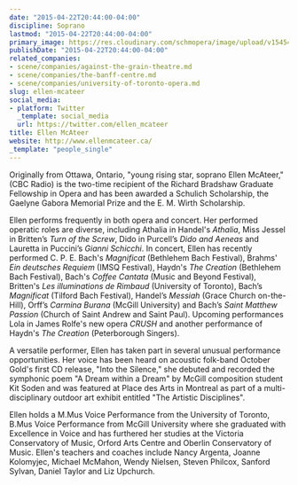 ```yaml
---
date: "2015-04-22T20:44:00-04:00"
discipline: Soprano
lastmod: "2015-04-22T20:44:00-04:00"
primary_image: https://res.cloudinary.com/schmopera/image/upload/v1545409169/media/webhook-uploads/1429749713842/McAteer.jpg.jpg
publishDate: "2015-04-22T20:44:00-04:00"
related_companies:
- scene/companies/against-the-grain-theatre.md
- scene/companies/the-banff-centre.md
- scene/companies/university-of-toronto-opera.md
slug: ellen-mcateer
social_media:
- platform: Twitter
  _template: social_media
  url: https://twitter.com/ellen_mcateer
title: Ellen McAteer
website: http://www.ellenmcateer.ca/
_template: "people_single"
---
```


Originally from Ottawa, Ontario, "young rising star, soprano Ellen McAteer," (CBC Radio) is the two-time recipient of the Richard Bradshaw Graduate Fellowship in Opera and has been awarded a Schulich Scholarship, the Gaelyne Gabora Memorial Prize and the E. M. Wirth Scholarship.

Ellen performs frequently in both opera and concert. Her performed operatic roles are diverse, including Athalia in Handel's *Athalia*, Miss Jessel in Britten’s *Turn of the Screw*, Dido in Purcell’s *Dido and Aeneas* and Lauretta in Puccini’s *Gianni Schicchi*. In concert, Ellen has recently performed C. P. E. Bach's *Magnificat* (Bethlehem Bach Festival), Brahms' *Ein deutsches Requiem* (IMSQ Festival), Haydn's *The Creation* (Bethlehem Bach Festival), Bach's *Coffee Cantata* (Music and Beyond Festival), Britten's *Les illuminations de Rimbaud* (University of Toronto), Bach’s *Magnificat* (Tilford Bach Festival), Handel’s *Messiah* (Grace Church on-the-Hill), Orff’s *Carmina Burana* (McGill University) and Bach’s *Saint Matthew Passion* (Church of Saint Andrew and Saint Paul). Upcoming performances Lola in James Rolfe's new opera *CRUSH* and another performance of Haydn's *The Creation* (Peterborough Singers).

A versatile performer, Ellen has taken part in several unusual performance opportunities. Her voice has been heard on acoustic folk-band October Gold's first CD release, "Into the Silence," she debuted and recorded the symphonic poem "A Dream within a Dream" by McGill composition student Kit Soden and was featured at Place des Arts in Montreal as part of a multi-disciplinary outdoor art exhibit entitled "The Artistic Disciplines". 

Ellen holds a M.Mus Voice Performance from the University of Toronto, B.Mus Voice Performance from McGill University where she graduated with Excellence in Voice and has furthered her studies at the Victoria Conservatory of Music, Orford Arts Centre and Oberlin Conservatory of Music. Ellen's teachers and coaches include Nancy Argenta, Joanne Kolomyjec, Michael McMahon, Wendy Nielsen, Steven Philcox, Sanford Sylvan, Daniel Taylor and Liz Upchurch.
